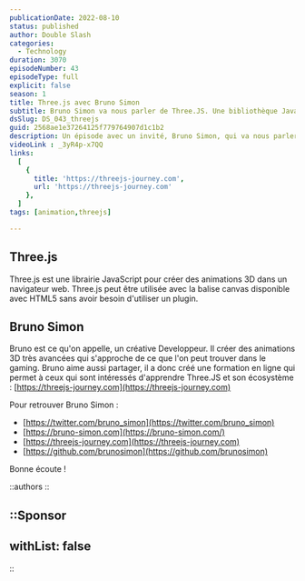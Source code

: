 ```yaml
---
publicationDate: 2022-08-10
status: published
author: Double Slash
categories:
  - Technology
duration: 3070
episodeNumber: 43
episodeType: full
explicit: false
season: 1
title: Three.js avec Bruno Simon
subtitle: Bruno Simon va nous parler de Three.JS. Une bibliothèque JavaScript pour créer des animations 3D.
dsSlug: DS_043_threejs
guid: 2568ae1e37264125f779764907d1c1b2
description: Un épisode avec un invité, Bruno Simon, qui va nous parler de Three.JS. Une bibliothèque JavaScript pour créer des animations 3D.
videoLink : _3yR4p-x7QQ
links:
  [
    {
      title: 'https://threejs-journey.com',
      url: 'https://threejs-journey.com'
    },
  ]
tags: [animation,threejs]

---
```

## Three.js

Three.js est une librairie JavaScript pour créer des animations 3D dans un navigateur web.
Three.js peut être utilisée avec la balise canvas disponible avec HTML5 sans avoir besoin d'utiliser un plugin.

## Bruno Simon

Bruno est ce qu'on appelle, un créative Developpeur. Il créer des animations 3D très avancées qui s'approche de ce que l'on peut trouver dans le gaming.
Bruno aime aussi partager, il a donc créé une formation en ligne qui permet à ceux qui sont intéressés d'apprendre Three.JS et son écosystème : [https://threejs-journey.com](https://threejs-journey.com)

Pour retrouver Bruno Simon :


- [https://twitter.com/bruno_simon](https://twitter.com/bruno_simon)
- [https://bruno-simon.com](https://bruno-simon.com/)
- [https://threejs-journey.com](https://threejs-journey.com)
- [https://github.com/brunosimon](https://github.com/brunosimon)


Bonne écoute !

::authors
::

::Sponsor
---
withList: false
---
::
